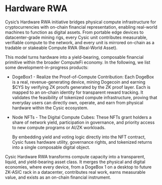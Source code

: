 # Hardware RWA

Cysic’s Hardware RWA initiative bridges physical compute infrastructure for cryptocurrencies with on-chain financial representation, enabling real-world machines to function as digital assets. From portable edge devices to datacenter-grade mining rigs, every Cysic unit contributes measurable, verifiable compute to the network, and every unit is mirrored on-chain as a tradable or stakeable Compute RWA (Real-World Asset).

This model turns hardware into a yield-bearing, composable financial primitive within the broader ComputeFi economy. In the following, we list some development-in-progress products:

* DogeBox1 - Realize the Proof-of-Compute Contribution: Each DogeBox is a real, revenue-generating device, mining Dogecoin and earning $CYS by verifying ZK proofs generated by the ZK proof layer. Each is mapped to an on-chain identity for transparent reward tracking. It validates the feasibility of tokenized compute infrastructure, proving that everyday users can directly own, operate, and earn from physical hardware within the Cysic ecosystem.
*   Node NFTs - The Digital Compute Cubes: These NFTs grant holders a share of network yield, participation in governance, and priority access to new compute programs or AI/ZK workloads.

    By embedding yield and voting logic directly into the NFT contract, Cysic fuses hardware utility, governance rights, and tokenized returns into a single composable digital object.

Cysic Hardware RWA transforms compute capacity into a transparent, liquid, and yield-bearing asset class. It merges the physical and digital economies, where every device, from a DogeBox 1 on a desktop to future ZK-ASIC rack in a datacenter, contributes real work, earns measurable value, and exists as an on-chain financial instrument.
